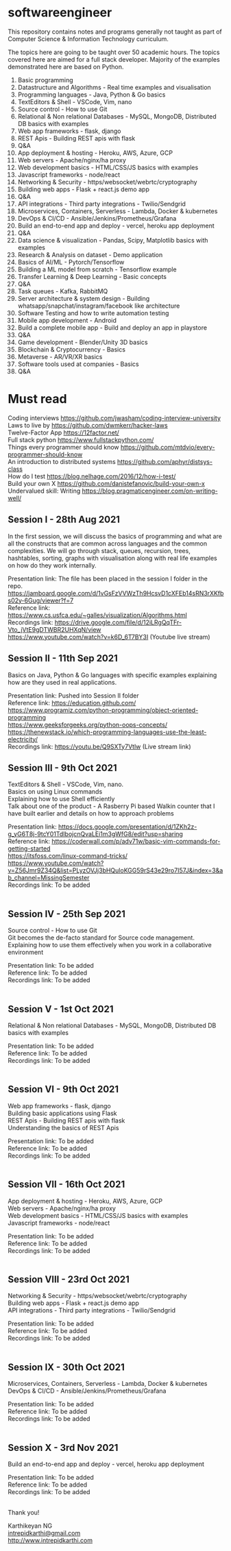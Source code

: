 # softwareengineer
This repository contains notes and programs generally not taught as part of Computer Science &amp; Information Technology curriculum. 

The topics here are going to be taught over 50 academic hours. The topics covered here are aimed for a full stack developer. Majority of the examples demonstrated here are based on Python. 

1. Basic programming
2. Datastructure and Algorithms - Real time examples and visualisation
3. Programming languages - Java, Python & Go basics
4. TextEditors & Shell - VSCode, Vim, nano
5. Source control - How to use Git 
6. Relational & Non relational Databases - MySQL, MongoDB, Distributed DB basics with examples
11. Web app frameworks - flask, django
12. REST Apis - Building REST apis with flask
13. Q&A
14. App deployment & hosting - Heroku, AWS, Azure, GCP
15. Web servers - Apache/nginx/ha proxy
16. Web development basics - HTML/CSS/JS basics with examples
17. Javascript frameworks - node/react
18. Networking & Security - https/websocket/webrtc/cryptography
20. Building web apps - Flask + react.js demo app
21. Q&A
22. API integrations - Third party integrations - Twilio/Sendgrid
23. Microservices, Containers, Serverless - Lambda, Docker & kubernetes
25. DevOps & CI/CD - Ansible/Jenkins/Prometheus/Grafana
27. Build an end-to-end app and deploy - vercel, heroku app deployment
28. Q&A
29. Data science & visualization - Pandas, Scipy, Matplotlib basics with examples
30. Research & Analysis on dataset - Demo application
31. Basics of AI/ML - Pytorch/Tensorflow
32. Building a ML model from scratch - Tensorflow example
33. Transfer Learning & Deep Learning - Basic concepts
34. Q&A
35. Task queues - Kafka, RabbitMQ
36. Server architecture & system design - Building whatsapp/snapchat/instagram/facebook like architecture 
37. Software Testing and how to write automation testing
38. Mobile app development - Android
39. Build a complete mobile app - Build and deploy an app in playstore
40. Q&A
41. Game development - Blender/Unity 3D basics
42. Blockchain & Cryptocurrency - Basics
43. Metaverse - AR/VR/XR basics
44. Software tools used at companies - Basics
45. Q&A

# Must read

Coding interviews https://github.com/jwasham/coding-interview-university <br/>
Laws to live by https://github.com/dwmkerr/hacker-laws <br/>
Twelve-Factor App https://12factor.net/ <br/>
Full stack python https://www.fullstackpython.com/ <br/>
Things every programmer should know https://github.com/mtdvio/every-programmer-should-know <br/>
An introduction to distributed systems https://github.com/aphyr/distsys-class <br/>
How do I test https://blog.nelhage.com/2016/12/how-i-test/ <br/>
Build your own X https://github.com/danistefanovic/build-your-own-x <br/>
Undervalued skill: Writing https://blog.pragmaticengineer.com/on-writing-well/ <br/>



## Session I - 28th Aug 2021
In the first session, we will discuss the basics of programming and what are all the constructs that are common across languages and the common complexities. We will go through stack, queues, recursion, trees, hashtables, sorting, graphs with visualisation along with real life examples on how do they work internally. 

Presentation link: The file has been placed in the session I folder in the repo. https://jamboard.google.com/d/1vGsFzVVWzTh9HcsvD1cXFEb14sRN3rXKfbs02y-6Gug/viewer?f=7 <br/>
Reference link: https://www.cs.usfca.edu/~galles/visualization/Algorithms.html <br/>
Recordings link: https://drive.google.com/file/d/12iLRgQqTFr-Vto_jVtE9gDTWBR2UHXqN/view <br/>
https://www.youtube.com/watch?v=k6D_6T7BY3I (Youtube live stream) <br/>

## Session II - 11th Sep 2021
Basics on Java, Python & Go languages with specific examples explaining how are they used in real applications. 

Presentation link: Pushed into Session II folder <br/>
Reference link: https://education.github.com/ <br/>
https://www.programiz.com/python-programming/object-oriented-programming <br/>
https://www.geeksforgeeks.org/python-oops-concepts/ <br/>
https://thenewstack.io/which-programming-languages-use-the-least-electricity/ <br/>
Recordings link: https://youtu.be/Q9SXTy7Vtlw (Live stream link) <br/>

## Session III - 9th Oct 2021
TextEditors & Shell - VSCode, Vim, nano. <br/>
Basics on using Linux commands <br/>
Explaining how to use Shell efficiently <br/>
Talk about one of the product - A Rasberry Pi based Walkin counter that I have built earlier and details on how to approach problems <br/>

Presentation link: https://docs.google.com/presentation/d/1ZKh2z-g_yG6T8j-9tcY01TdIbojcnQvaLEi1m3gWfG8/edit?usp=sharing <br/>
Reference link: https://coderwall.com/p/adv71w/basic-vim-commands-for-getting-started <br/>
                https://itsfoss.com/linux-command-tricks/ <br/>
                https://www.youtube.com/watch?v=Z56Jmr9Z34Q&list=PLyzOVJj3bHQuloKGG59rS43e29ro7I57J&index=3&ab_channel=MissingSemester <br/>
Recordings link: To be added <br/>
<br/>

## Session IV - 25th Sep 2021
Source control - How to use Git <br/>
Git becomes the de-facto standard for Source code management. <br/>
Explaining how to use them effectively when you work in a collaborative environment <br/>

Presentation link: To be added <br/>
Reference link: To be added <br/>
Recordings link: To be added <br/>
<br/>

## Session V - 1st Oct 2021
Relational & Non relational Databases - MySQL, MongoDB, Distributed DB basics with examples <br/>

Presentation link: To be added <br/>
Reference link: To be added <br/>
Recordings link: To be added <br/>
<br/>

## Session VI - 9th Oct 2021
Web app frameworks - flask, django <br/>
Building basic applications using Flask<br/>
REST Apis - Building REST apis with flask <br/>
Understanding the basics of REST Apis<br/>

Presentation link: To be added <br/>
Reference link: To be added <br/>
Recordings link: To be added <br/>
<br/>

## Session VII - 16th Oct 2021
App deployment & hosting - Heroku, AWS, Azure, GCP<br/>
Web servers - Apache/nginx/ha proxy<br/>
Web development basics - HTML/CSS/JS basics with examples<br/>
Javascript frameworks - node/react<br/>

Presentation link: To be added <br/>
Reference link: To be added <br/>
Recordings link: To be added <br/>
<br/>

## Session VIII - 23rd Oct 2021
Networking & Security - https/websocket/webrtc/cryptography<br/>
Building web apps - Flask + react.js demo app<br/>
API integrations - Third party integrations - Twilio/Sendgrid<br/>

Presentation link: To be added <br/>
Reference link: To be added <br/>
Recordings link: To be added <br/>
<br/>

## Session IX - 30th Oct 2021
Microservices, Containers, Serverless - Lambda, Docker & kubernetes<br/>
DevOps & CI/CD - Ansible/Jenkins/Prometheus/Grafana<br/>

Presentation link: To be added <br/>
Reference link: To be added <br/>
Recordings link: To be added <br/>
<br/>

## Session X - 3rd Nov 2021
Build an end-to-end app and deploy - vercel, heroku app deployment<br/>

Presentation link: To be added <br/>
Reference link: To be added <br/>
Recordings link: To be added <br/>
<br/>



Thank you!

Karthikeyan NG<br/>
intrepidkarthi@gmail.com<br/>
http://www.intrepidkarthi.com<br/>


